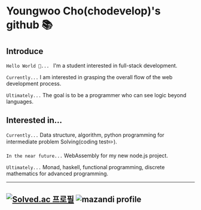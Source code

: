 # Youngwoo Cho(chodevelop)'s github 📚

## Introduce

`Hello World 👋... ` I'm a student interested in full-stack development. 

`Currently...` I am interested in grasping the overall flow of the web development process.

`Ultimately...` The goal is to be a programmer who can see logic beyond languages.

## Interested in...
`Currently...` Data structure, algorithm, python programming for intermediate problem Solving(coding test✏️).

`In the near future...` WebAssembly for my new node.js project.

`Ultimately...` Monad, haskell, functional programming, discrete mathematics for advanced programming.

---
[![Solved.ac 프로필](http://mazassumnida.wtf/api/v2/generate_badge?boj=cyw5066)](https://solved.ac/cyw5066)
![mazandi profile](http://mazandi.herokuapp.com/api?handle=cyw5066&theme=dark)
---
